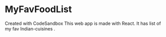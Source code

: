 # MyFavFoodList
Created with CodeSandbox
This web app is made with React.
It has list of my fav Indian-cuisines .
